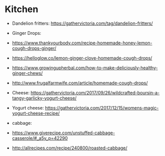 # Kitchen

* Dandelion fritters: https://gathervictoria.com/tag/dandelion-fritters/

* Ginger Drops:
 * https://www.thankyourbody.com/recipe-homemade-honey-lemon-cough-drops-ginger/
 * https://helloglow.co/lemon-ginger-clove-homemade-cough-drops/
 * https://www.growingupherbal.com/how-to-make-deliciously-healthy-ginger-chews/
 * http://www.frugalfarmwife.com/article/homemade-cough-drops/

* Cheese: https://gathervictoria.com/2017/09/26/wildcrafted-boursin-a-tangy-garlicky-yogurt-cheese/
* Yogurt cheese: https://gathervictoria.com/2017/12/15/womens-magic-yogurt-cheese-recipe/

* cabbage:
 * https://www.giverecipe.com/unstuffed-cabbage-casserole/#_a5y_p=42290
 * http://allrecipes.com/recipe/240800/roasted-cabbage/


